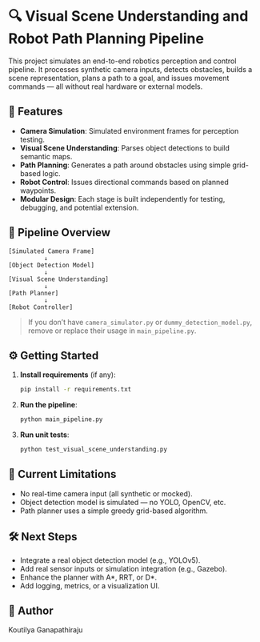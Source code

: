 # 🔍 Visual Scene Understanding and Robot Path Planning Pipeline

This project simulates an end-to-end robotics perception and control pipeline. It processes synthetic camera inputs, detects obstacles, builds a scene representation, plans a path to a goal, and issues movement commands — all without real hardware or external models.

## 🚀 Features

- **Camera Simulation**: Simulated environment frames for perception testing.
- **Visual Scene Understanding**: Parses object detections to build semantic maps.
- **Path Planning**: Generates a path around obstacles using simple grid-based logic.
- **Robot Control**: Issues directional commands based on planned waypoints.
- **Modular Design**: Each stage is built independently for testing, debugging, and potential extension.

## 🧠 Pipeline Overview

```text
[Simulated Camera Frame]
          ↓
[Object Detection Model]
          ↓
[Visual Scene Understanding]
          ↓
[Path Planner]
          ↓
[Robot Controller]
````

> If you don’t have `camera_simulator.py` or `dummy_detection_model.py`, remove or replace their usage in `main_pipeline.py`.

## ⚙️ Getting Started

1. **Install requirements** (if any):

   ```bash
   pip install -r requirements.txt
   ```

2. **Run the pipeline**:

   ```bash
   python main_pipeline.py
   ```

3. **Run unit tests**:

   ```bash
   python test_visual_scene_understanding.py
   ```

## 🧪 Current Limitations

* No real-time camera input (all synthetic or mocked).
* Object detection model is simulated — no YOLO, OpenCV, etc.
* Path planner uses a simple greedy grid-based algorithm.

## 🛠️ Next Steps

* Integrate a real object detection model (e.g., YOLOv5).
* Add real sensor inputs or simulation integration (e.g., Gazebo).
* Enhance the planner with A\*, RRT, or D\*.
* Add logging, metrics, or a visualization UI.

## 👤 Author

Koutilya Ganapathiraju
